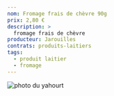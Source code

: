 ```yaml
---
nom: Fromage frais de chèvre 90g
prix: 2,80 €
description: >
  fromage frais de chèvre
producteur: Jarouilles
contrats: produits-laitiers
tags: 
  - produit laitier
  - fromage
---
```


![photo du yahourt](fromage-chevre.jpg)